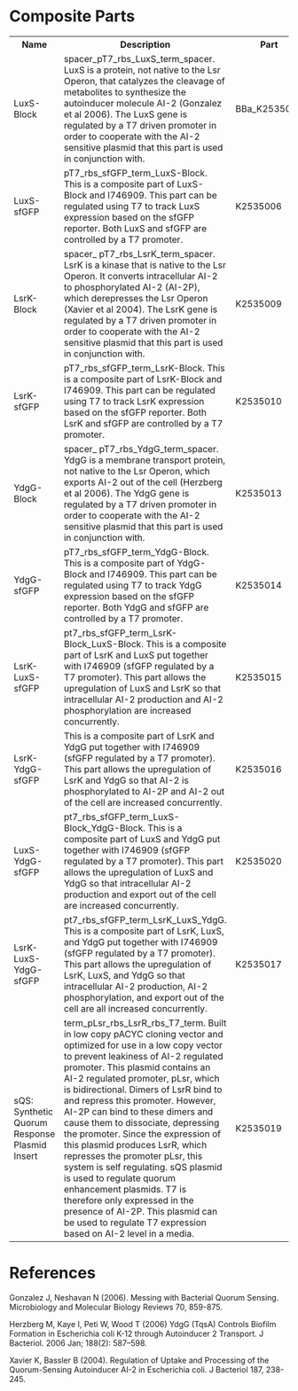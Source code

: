 # Composite Parts 

<table style="width:100%" id="parts">
	<tr>
		<th>Name</th>
		<th>Description</th> 
		<th>Part</th>
	</tr>
	<tr>
		<td>LuxS-Block</td>
		<td>spacer_pT7_rbs_LuxS_term_spacer. LuxS is a protein, not native to the Lsr Operon, that catalyzes the cleavage of metabolites to synthesize the autoinducer molecule AI-2 (Gonzalez et al 2006). The LuxS gene is regulated by a T7 driven promoter in order to cooperate with the AI-2 sensitive plasmid that this part is used in conjunction with. </td>
		<td> BBa_K2535005 </td>
	</tr>
	<tr>
		<td>LuxS-sfGFP</td>
		<td> pT7_rbs_sfGFP_term_LuxS-Block. This is a composite part of LuxS-Block and I746909. This part can be regulated using T7 to track LuxS expression based on the sfGFP reporter. Both LuxS and sfGFP are controlled by a T7 promoter.</td>
		<td> K2535006</td>
	</tr>
	<tr>
		<td>LsrK-Block</td>
		<td>spacer_ pT7_rbs_LsrK_term_spacer. LsrK is a kinase that is native to the Lsr Operon. It converts intracellular AI-2 to phosphorylated AI-2 (AI-2P), which derepresses the Lsr Operon (Xavier et al 2004). The LsrK gene is regulated by a T7 driven promoter in order to cooperate with the AI-2 sensitive plasmid that this part is used in conjunction with.  </td>
		<td>K2535009</td>
	</tr>
	<tr>
		<td>LsrK-sfGFP</td>
		<td>pT7_rbs_sfGFP_term_LsrK-Block. This is a composite part of LsrK-Block and I746909. This part can be regulated using T7 to track LsrK expression based on the sfGFP reporter. Both LsrK and sfGFP are controlled by a T7 promoter.</td>
		<td>K2535010</td>
	</tr>
	<tr>
		<td>YdgG-Block</td>
		<td>spacer_ pT7_rbs_YdgG_term_spacer. YdgG is a membrane transport protein, not native to the Lsr Operon, which exports AI-2 out of the cell (Herzberg et al 2006). The YdgG gene is regulated by a T7 driven promoter in order to cooperate with the AI-2 sensitive plasmid that this part is used in conjunction with. </td>
		<td>K2535013</td>
	</tr>
	<tr>
		<td>YdgG-sfGFP</td>
		<td>pT7_rbs_sfGFP_term_YdgG-Block. This is a composite part of YdgG-Block and I746909. This part can be regulated using T7 to track YdgG expression based on the sfGFP reporter. Both YdgG and sfGFP are controlled by a T7 promoter. </td>
		<td>K2535014</td>
	</tr>
	<tr>
		<td>LsrK-LuxS-sfGFP</td>
		<td>pt7_rbs_sfGFP_term_LsrK-Block_LuxS-Block. This is a composite part of LsrK and LuxS put together with I746909 (sfGFP regulated by a T7 promoter). This part allows the upregulation of LuxS and LsrK so that intracellular AI-2 production and AI-2 phosphorylation are increased concurrently. </td>
		<td> K2535015</td>
	</tr>
	<tr>
		<td>LsrK-YdgG-sfGFP</td>
		<td>This is a composite part of LsrK and YdgG put together with I746909 (sfGFP regulated by a T7 promoter).  This part allows the upregulation of LsrK and YdgG so that AI-2 is phosphorylated to AI-2P and AI-2 out of the cell are increased concurrently. </td>
		<td>K2535016 </td>
	</tr>
	<tr>
		<td>LuxS-YdgG-sfGFP</td>
		<td>pt7_rbs_sfGFP_term_LuxS-Block_YdgG-Block. This is a composite part of LuxS and YdgG put together with I746909 (sfGFP regulated by a T7 promoter).  This part allows the upregulation of LuxS and YdgG so that intracellular AI-2 production and export out of the cell are increased concurrently.</td>
		<td>K2535020</td>
	</tr>
	<tr>
		<td>LsrK-LuxS-YdgG-sfGFP</td>
		<td>pt7_rbs_sfGFP_term_LsrK_LuxS_YdgG. This is a composite part of LsrK, LuxS, and YdgG put together with I746909 (sfGFP regulated by a T7 promoter).  This part allows the upregulation of LsrK, LuxS, and YdgG so that intracellular AI-2 production, AI-2 phosphorylation, and export out of the cell are all increased concurrently.  </td>
		<td> K2535017 </td>
	</tr>
	<tr>
		<td>sQS: Synthetic Quorum Response Plasmid Insert</td>
		<td>term_pLsr_rbs_LsrR_rbs_T7_term. Built in low copy pACYC cloning vector and optimized for use in a low copy vector to prevent leakiness of AI-2 regulated promoter. This plasmid contains an AI-2 regulated promoter, pLsr, which is bidirectional. Dimers of LsrR bind to and repress this promoter. However, AI-2P can bind to these dimers and cause them to dissociate, depressing the promoter.  Since the expression of this plasmid produces LsrR, which represses the promoter pLsr, this system is self regulating. sQS plasmid is used to regulate quorum enhancement plasmids. T7 is therefore only expressed in the presence of AI-2P. This plasmid can be used to regulate T7 expression based on AI-2 level in a media. </td>
		<td>K2535019</td>
	</tr>
</table>

# References
Gonzalez J, Neshavan N (2006). Messing with Bacterial Quorum Sensing. Microbiology and Molecular Biology
Reviews 70, 859-875.    

Herzberg M, Kaye I, Peti W, Wood T (2006) YdgG (TqsA) Controls Biofilm Formation in Escherichia
coli K-12 through Autoinducer 2 Transport. J Bacteriol. 2006 Jan; 188(2): 587–598.        

Xavier K, Bassler B (2004). Regulation of Uptake and Processing of the Quorum-Sensing Autoinducer AI-2 in
Escherichia coli. J Bacteriol 187, 238-245.      

